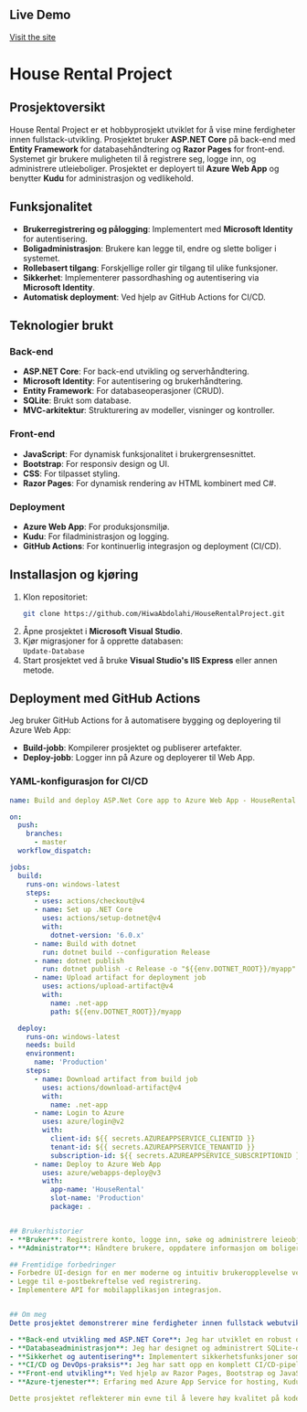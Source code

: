 ## Live Demo  
[Visit the site](https://houserental.azurewebsites.net)  

# House Rental Project  

## Prosjektoversikt  
House Rental Project er et hobbyprosjekt utviklet for å vise mine ferdigheter innen fullstack-utvikling. Prosjektet bruker **ASP.NET Core** på back-end med **Entity Framework** for databasehåndtering og **Razor Pages** for front-end. Systemet gir brukere muligheten til å registrere seg, logge inn, og administrere utleieboliger. Prosjektet er deployert til **Azure Web App** og benytter **Kudu** for administrasjon og vedlikehold.  

## Funksjonalitet  
- **Brukerregistrering og pålogging**: Implementert med **Microsoft Identity** for autentisering.  
- **Boligadministrasjon**: Brukere kan legge til, endre og slette boliger i systemet.  
- **Rollebasert tilgang**: Forskjellige roller gir tilgang til ulike funksjoner.  
- **Sikkerhet**: Implementerer passordhashing og autentisering via **Microsoft Identity**.  
- **Automatisk deployment**: Ved hjelp av GitHub Actions for CI/CD.  

## Teknologier brukt  

### Back-end  
- **ASP.NET Core**: For back-end utvikling og serverhåndtering.  
- **Microsoft Identity**: For autentisering og brukerhåndtering.  
- **Entity Framework**: For databaseoperasjoner (CRUD).  
- **SQLite**: Brukt som database.  
- **MVC-arkitektur**: Strukturering av modeller, visninger og kontroller.  

### Front-end  
- **JavaScript**: For dynamisk funksjonalitet i brukergrensesnittet.  
- **Bootstrap**: For responsiv design og UI.  
- **CSS**: For tilpasset styling.  
- **Razor Pages**: For dynamisk rendering av HTML kombinert med C#.  

### Deployment  
- **Azure Web App**: For produksjonsmiljø.  
- **Kudu**: For filadministrasjon og logging.  
- **GitHub Actions**: For kontinuerlig integrasjon og deployment (CI/CD).  

## Installasjon og kjøring  

1. Klon repositoriet:  
   ```bash  
   git clone https://github.com/HiwaAbdolahi/HouseRentalProject.git  

2. Åpne prosjektet i **Microsoft Visual Studio**.
3. Kjør migrasjoner for å opprette databasen:  
   `Update-Database`
4. Start prosjektet ved å bruke **Visual Studio's IIS Express** eller annen metode.



## Deployment med GitHub Actions  

Jeg bruker GitHub Actions for å automatisere bygging og deployering til Azure Web App:  
- **Build-jobb**: Kompilerer prosjektet og publiserer artefakter.  
- **Deploy-jobb**: Logger inn på Azure og deployerer til Web App.  

### YAML-konfigurasjon for CI/CD  

```yaml
name: Build and deploy ASP.Net Core app to Azure Web App - HouseRental  

on:  
  push:  
    branches:  
      - master  
  workflow_dispatch:  

jobs:  
  build:  
    runs-on: windows-latest  
    steps:  
      - uses: actions/checkout@v4  
      - name: Set up .NET Core  
        uses: actions/setup-dotnet@v4  
        with:  
          dotnet-version: '6.0.x'  
      - name: Build with dotnet  
        run: dotnet build --configuration Release  
      - name: dotnet publish  
        run: dotnet publish -c Release -o "${{env.DOTNET_ROOT}}/myapp"  
      - name: Upload artifact for deployment job  
        uses: actions/upload-artifact@v4  
        with:  
          name: .net-app  
          path: ${{env.DOTNET_ROOT}}/myapp  

  deploy:  
    runs-on: windows-latest  
    needs: build  
    environment:  
      name: 'Production'  
    steps:  
      - name: Download artifact from build job  
        uses: actions/download-artifact@v4  
        with:  
          name: .net-app  
      - name: Login to Azure  
        uses: azure/login@v2  
        with:  
          client-id: ${{ secrets.AZUREAPPSERVICE_CLIENTID }}  
          tenant-id: ${{ secrets.AZUREAPPSERVICE_TENANTID }}  
          subscription-id: ${{ secrets.AZUREAPPSERVICE_SUBSCRIPTIONID }}  
      - name: Deploy to Azure Web App  
        uses: azure/webapps-deploy@v3  
        with:  
          app-name: 'HouseRental'  
          slot-name: 'Production'  
          package: .  


## Brukerhistorier
- **Bruker**: Registrere konto, logge inn, søke og administrere leieobjekter.
- **Administrator**: Håndtere brukere, oppdatere informasjon om boliger, og fjerne oppføringer.

## Fremtidige forbedringer
- Forbedre UI-design for en mer moderne og intuitiv brukeropplevelse ved hjelp av **JavaScript** og **CSS**.
- Legge til e-postbekreftelse ved registrering.
- Implementere API for mobilapplikasjon integrasjon.


## Om meg  
Dette prosjektet demonstrerer mine ferdigheter innen fullstack webutvikling ved bruk av moderne teknologier og rammeverk. Jeg har implementert et komplett system for administrasjon av utleieboliger, der både brukerautentisering og rollebasert tilgangskontroll er integrert. Prosjektet viser følgende kompetanser:  

- **Back-end utvikling med ASP.NET Core**: Jeg har utviklet en robust og skalerbar serverapplikasjon, inkludert CRUD-operasjoner, ved bruk av Entity Framework for databasehåndtering.  
- **Databaseadministrasjon**: Jeg har designet og administrert SQLite-databasen, inkludert migrasjoner og seed-data for testing. Prosjektet inkluderer også integrasjon med Azure SQL Database for skybasert datalagring.  
- **Sikkerhet og autentisering**: Implementert sikkerhetsfunksjoner som passordhashing og autentisering ved hjelp av Microsoft Identity, med støtte for rollebasert tilgang.  
- **CI/CD og DevOps-praksis**: Jeg har satt opp en komplett CI/CD-pipeline ved hjelp av GitHub Actions, som automatiserer bygging, testing, og deployering til Azure Web App.  
- **Front-end utvikling**: Ved hjelp av Razor Pages, Bootstrap og JavaScript har jeg utviklet et responsivt og brukervennlig grensesnitt som gir en god brukeropplevelse.  
- **Azure-tjenester**: Erfaring med Azure App Service for hosting, Kudu for feilsøking og deployering, samt integrasjon av skybaserte tjenester.  

Dette prosjektet reflekterer min evne til å levere høy kvalitet på kode, følge beste praksis, og arbeide med fullstack-løsninger som inkluderer både front-end og back-end utvikling, samt skybasert deployering.